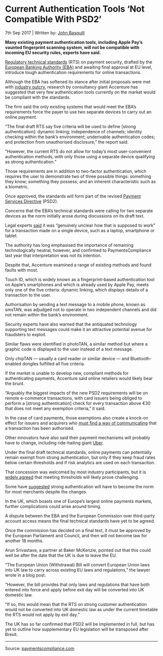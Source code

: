 # Current Authentication Tools ‘Not Compatible With PSD2’

7th Sep 2017 | Written by: [John Basquill]()

**Many existing payment authentication tools, including Apple Pay’s vaunted fingerprint scanning system, will not be compatible with incoming EU security rules, experts have said.**

[Regulatory technical standards](https://paymentscompliance.com/regulation/regulatory-technical-standards-rts) (RTS) on payment security, drafted by the [European Banking Authority (EBA)]() and awaiting final approval at EU level, introduce tough authentication requirements for online transactions.

Although the EBA has softened its stance after initial proposals were met with [industry outcry](https://paymentscompliance.com/premium-content/insights_analysis/industry-begs-commission-rework-psd2-standards), research by consultancy giant Accenture has suggested that very few authentication tools currently on the market would be compliant with the standards.

The firm said the only existing systems that would meet the EBA’s requirements force the payer to use two separate devices to carry out an online payment.

“The final draft RTS say five criteria will be used to define [strong authentication]: dynamic linking; independence of channels; identity checking within the bank’s environment; underivable authentication codes; and protection from unauthorised disclosure,” the report said.

“However, the current RTS do not allow for today’s most user-convenient authentication methods, with only those using a separate device qualifying as strong authentication.”

Those requirements are in addition to two-factor authentication, which requires the user to demonstrate two of three possible things: something they know; something they possess; and an inherent characteristic such as a biometric.

Once approved, the standards will form part of the revised [Payment Services Directive](https://paymentscompliance.com/psd2-portal) (PSD2).

Concerns that the EBA’s technical standards were calling for two separate devices as the norm initially arose during discussions on its draft text.

Legal experts [said](https://paymentscompliance.com/premium-content/news_analysis/regulator-appeals-industry-input-controversial-psd2-standards) it was “genuinely unclear how that is supposed to work” for a transaction made on a single device, such as a laptop, smartphone or tablet.

The authority has long emphasised the importance of remaining technologically neutral, however, and confirmed to PaymentsCompliance last year that interpretation was not its intention.

Despite that, Accenture examined a range of existing methods and found faults with most.

Touch ID, which is widely known as a fingerprint-based authentication tool on Apple’s smartphones and which is already used by Apple Pay, meets only one of the five criteria: dynamic linking, which displays details of a transaction to the user.

Authorisation by sending a text message to a mobile phone, known as smsTAN, was adjudged not to operate in two independent channels and did not remain within the bank’s environment.

Security experts have also warned that the antiquated technology supporting text messages could make it an attractive potential avenue for fraudsters to exploit.

Similar flaws were identified in photoTAN, a similar method but where a graphic code is displayed to the user instead of a text message.

Only chipTAN — usually a card reader or similar device — and Bluetooth-enabled dongles fulfilled all five criteria.

If the market is unable to develop new, compliant methods for authenticating payments, Accenture said online retailers would likely bear the brunt.

“Arguably the biggest impacts of the new PSD2 requirements will be on remote e-commerce transactions, with card issuers being obliged to perform a [strong authentication] check for every transaction above €30 that does not meet any exemption criteria,” it said.

In the case of card payments, those exemptions also create a knock-on effect for issuers and acquirers who [must find a way of communicating](https://paymentscompliance.com/premium-content/insights_analysis/depth-unanswered-questions-psd2-technical-standards) that a transaction has been authorised.

Other innovators have also said their payment mechanisms will probably have to change, including ride-hailing giant [Uber](https://paymentscompliance.com/premium-content/insights_analysis/uber-fears-psd2-standards-will-damage-payment-model).

Under the final draft technical standards, online payments can potentially remain exempt from strong authentication, but only if they keep fraud rates below certain thresholds and if risk analytics are used on each transaction.

That concession was welcomed by most industry participants, but it is [widely agreed](https://paymentscompliance.com/premium-content/insights_analysis/tough-fair-eba-stands-strong-authentication-laws) that meeting thresholds will likely prove challenging.

Some have [suggested](https://paymentscompliance.com/premium-content/insights_analysis/fraud-exemptions-may-prove-%E2%80%98unworkable%E2%80%99-warn-psd2-experts) strong authentication will have to become the norm for most merchants despite the changes.

In the UK, which boasts one of Europe’s largest online payments markets, further complications could arise around timing.

A dispute between the EBA and the European Commission over third-party account access means the final technical standards have yet to be agreed.

Once the commission has decided on a final text, it must be approved by the European Parliament and Council, and then will not become law for another 18 months.

Arun Srivastava, a partner at Baker McKenzie, pointed out that this could well be after the date that the UK is due to leave the EU.

“The European Union (Withdrawal) Bill will convert European Union laws into UK law to carry across existing EU laws and regulations,” the lawyer wrote in a blog post.

“However, the bill provides that only laws and regulations that have both entered into force and apply before exit day will be converted into UK domestic law.

“If so, this would mean that the RTS on strong customer authentication would not be converted into UK domestic law as under the current timetable the RTS would not apply by exit day.”

The UK has so far confirmed that PSD2 will be implemented in full, but has yet to outline how supplementary EU legislation will be transposed after Brexit.

---

Source: [paymentscompliance.com](https://paymentscompliance.com/premium-content/insights_analysis/current-authentication-tools-%E2%80%98not-compatible-psd2%E2%80%99)